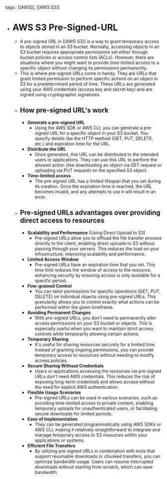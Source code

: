tags:: [[AWS]], [[AWS S3]]

- # AWS S3 Pre-Signed-URL
	- A pre-signed URL in [[AWS S3]] is a way to grant temporary access to objects stored in an S3 bucket. Normally, accessing objects in an S3 bucket requires appropriate permissions set either through bucket policies or access control lists (ACLs). However, there are situations where you might want to provide time-limited access to a specific object without changing its permissions permanently.
	- This is where pre-signed URLs come in handy. They are URLs that grant limited permission to perform specific actions on an object in S3 for a predetermined period of time. These URLs are generated using your AWS credentials (access key and secret key) and are signed using cryptographic signatures.
	- ## How pre-signed URL's work
		- **Generate a pre-signed URL**
			- Using the AWS SDK or AWS CLI, you can generate a pre-signed URL for a specific object in your S3 bucket. You specify details like the HTTP method (GET, PUT, DELETE, etc.) and expiration time for the URL.
		- **Distribute the URL**
			- Once generated, this URL can be distributed to the intended users or applications. They can use this URL to perform the allowed action (like downloading an object via GET request or uploading via PUT request) on the specified S3 object.
		- **Time-limited access**
			- The pre-signed URL has a limited lifespan that you set during its creation. Once the expiration time is reached, the URL becomes invalid, and any attempts to use it will result in an error.
	- ## Pre-signed URLs advantages over providing direct access to resources
		- **Scalability and Performance** (Using Direct Upload to S3)
			- Pre-signed URLs allow you to offload the file transfer process directly to the client, enabling direct uploads to S3 without passing through your servers. This reduces the load on your infrastructure, improving scalability and performance.
		- **Limited Access Window**
			- Pre-signed URLs have an expiration time that you set. This time limit reduces the window of access to the resource, enhancing security by ensuring access is only available for a specific period.
		- **Fine-grained Control**
			- You can tailor permissions for specific operations (GET, PUT, DELETE) on individual objects using pre-signed URLs. This granularity allows you to control exactly what actions can be performed within the given timeframe.
		- **Avoiding Permanent Changes**
			- With pre-signed URLs, you don't need to permanently alter access permissions on your S3 bucket or objects. This is especially useful when you want to maintain strict access controls while temporarily allowing certain actions.
		- **Temporary Sharing**
			- It's useful for sharing resources securely for a limited time. Instead of granting ongoing permissions, you can provide temporary access to resources without needing to modify access policies.
		- **Secure Sharing Without Credentials**
			- Users or applications accessing the resources via pre-signed URLs don’t need AWS credentials. This reduces the risk of exposing long-term credentials and allows access without the need for explicit AWS authentication.
		- **Flexible Usage Scenarios**
			- Pre-signed URLs can be used in various scenarios, such as providing time-limited access to private content, enabling temporary uploads for unauthenticated users, or facilitating secure downloads for limited periods.
		- **Ease of Implementation**
			- They can be generated programmatically using AWS SDKs or AWS CLI, making it relatively straightforward to integrate and manage temporary access to S3 resources within your applications or systems.
		- **Efficient File Transfers**
			- By utilizing pre-signed URLs in combination with tools that support resumable downloads or chunked transfers, you can optimize bandwidth usage. Users can resume interrupted downloads without starting from scratch, which can save bandwidth.